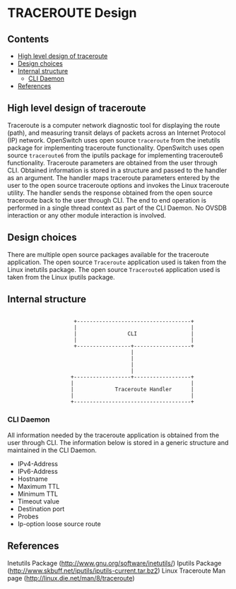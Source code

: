 # TRACEROUTE Design

## Contents
   - [High level design of traceroute](#high-level-design-of-traceroute)
   - [Design choices](#design-choices)
   - [Internal structure](#internal-structure)
       - [CLI Daemon](#cli-daemon)
   - [References](#references)

## High level design of traceroute

Traceroute is a computer network diagnostic tool for displaying the route (path), and measuring transit delays of packets
across an Internet Protocol (IP) network.
OpenSwitch uses open source `traceroute` from the inetutils package for implementing traceroute functionality.
OpenSwitch uses open source `traceroute6` from the iputils package for implementing traceroute6 functionality.
Traceroute parameters are obtained from the user through CLI.
Obtained information is stored in a structure and passed to the handler as an argument.
The handler maps traceroute parameters entered by the user to the open source traceroute options and invokes the Linux traceroute utility.
The handler sends the response obtained from the open source traceroute back to the user through CLI.
The end to end operation is performed in a single thread context as part of the CLI Daemon.
No OVSDB interaction or any other module interaction is involved.

## Design choices

There are multiple open source packages available for the traceroute application.
The open source `Traceroute` application used is taken from the Linux inetutils package.
The open source `Traceroute6` application used is taken from the Linux iputils package.

## Internal structure

```

                     +------------------------------------+
                     |                                    |
                     |                CLI                 |
                     |                                    |
                     +-----------------+------------------+
                                       |
                                       |
                                       |
                                       |
                    +------------------+------------------+
                    |                                     |
                    |             Traceroute Handler      |
                    |                                     |
                    +-------------------------------------+

```

### CLI Daemon

All information needed by the traceroute application is obtained from the user through CLI.
The information below is stored in a generic structure and maintained in the CLI Daemon.

* IPv4-Address
* IPv6-Address
* Hostname
* Maximum TTL
* Minimum TTL
* Timeout value
* Destination port
* Probes
* Ip-option loose source route



## References
Inetutils Package (http://www.gnu.org/software/inetutils/)
Iputils Package   (http://www.skbuff.net/iputils/iputils-current.tar.bz2)
Linux Traceroute Man page (http://linux.die.net/man/8/traceroute)
